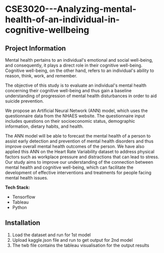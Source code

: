 # CSE3020---Analyzing-mental-health-of-an-individual-in-cognitive-wellbeing

## Project Information

Mental health pertains to an individual's emotional and social well-being, and consequently, it plays a direct role in their cognitive well-being. Cognitive well-being, on the other hand, refers to an individual's ability to reason, think, work, and remember. 

The objective of this study is to evaluate an individual's mental health concerning their cognitive well-being and thus gain a baseline understanding of progression of mental health disturbances in order to aid suicide prevention. 

We propose an Artificial Neural Network (ANN) model, which uses the questionnaire data from the NHAES website. The questionnaire input includes questions on their socioeconomic status, demographic information, dietary habits, and health. 

The ANN model will be able to forecast the mental health of a person to assist early detection and prevention of mental health disorders and thus improve overall mental health outcomes of the person. We have also applied this ANN on the Heart Rate Variability dataset to address physical factors such as workplace pressure and distractions that can lead to stress. Our study aims to improve our understanding of the connection between mental health and cognitive well-being, which can facilitate the development of effective interventions and treatments for people facing mental health issues. 


**Tech Stack:**
  - Tensorflow
  - Tableau
  - Python
## Installation

1. Load the dataset and run for 1st model  
2. Upload kaggle.json file and run to get output for 2nd model
3. The twb file contains the tableau visualisation for the output results
